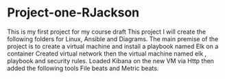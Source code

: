 # Project-one-RJackson
This is my first project for my  course draft 
This project I will create the following folders for Linux, Ansible and Diagrams. 
The main premise of the project is to create a virtual machine and install a playbook named Elk on a container
Created virtual network then the virtual machine named elk , playbook and security rules.
Loaded Kibana on the new VM via Http  then added the following tools File beats and Metric beats.
